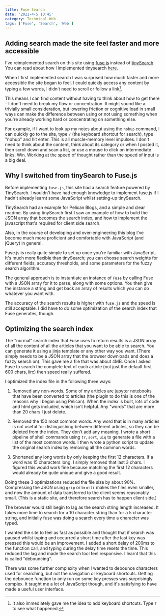 ```yaml
---
title: Fuse Search
date: '2021-4-5 10:45'
category: Technical.Web
tags: ['Fuse', 'Search', 'Web']
---
```


## Adding search made the site feel faster and more accessible

I've reimplemented search on this site using [fuse.js](https://fusejs.io/) instead of
[tinySearch](https://github.com/tinysearch/tinysearch). You can read about how I implemented
tinysearch [here](adding-search).

When I first implemented search I was surprised how much faster and more accessible the site began
to feel. I could quickly access any content by typing a few words, I didn't need to scroll or follow
a link[^1].

This means I can find content without having to think about how to get there - I don't need to break
my flow or concentration. It might sound like a trivially small consideration, but lowering friction
or cognitive load in small ways can make the difference between using or not using something when
you're already working hard or concentrating on something else.

For example, if I want to look up my notes about using the `nohup` command, I can quickly go to the
site, type `/` (the keyboard shortcut for search), type "nohup" and hit enter. This is all
muscle-memory level impulses. I don't need to think about the content, think about its category or
when I posted it, then scroll down and scan a list, or use a mouse to click on intermediate links.
Win. Working at the speed of thought rather than the speed of input is a big deal.

## Why I switched from tinySearch to Fuse.js

Before implementing `fuse.js`, this site had a search feature powered by TinySearch. I wouldn't have
had enough knowledge to implement fuse.js if I hadn't already learnt some JavaScript whilst
setting-up tinySearch.

TinySearch had an example for Pelican Blogs, and a simple and clear readme. By using tinySearch
first I saw an example of how to build the JSON array that becomes the search index, and how to
implement the javascript that's required for client side search.

Also, in the course of developing and over-engineering this blog I've become much more proficient
and comfortable with JavaScript (and jQuery) in general.

Fuse.js is really quite simple to set up once you're familiar with JavaScript. It's much more
flexible than tinySearch; you can choose search weights for different fields, accuracy thresholds,
and some parameters for the fuzzy search algorithm.

The general approach is to instantiate an instance of `Fuse` by calling Fuse with a JSON array for
it to parse, along with some options. You then give the instance a string and get back an array of
results which you can do whatever you want with.

The accuracy of the search results is higher with `fuse.js` and the speed is still acceptable. I did
have to do some optimization of the search index that Fuse generates, though.

## Optimizing the search index

The "normal" search index that Fuse uses to return results is a JSON array of all the content of all
the articles that you want to be able to search. You can generate it using a jinja template or any
other way you want. (There simply needs to be a JSON array that the browser downloads and does a
fuzzy search on). This gave me a file that was about 4MB. Once I asked Fuse to search the complete
text of each article (not just the default first 600 chars, iirc) then speed really suffered.

I optimized the index file in the following three ways:

1. Removed any non-words. Some of my articles are jupyter notebooks that have been converted to
   articles (the plugin to do this is one of the reasons why I began using Pelican). When the index
   is built, lots of code and html gets included, which isn't helpful. Any "words" that are more
   than 20 chars I just delete.

2. Removed the 150 most common words. Any word that is in many articles is not useful for
   distinguishing between different articles, so they can be deleted from the index. They don't add
   any meaning. I wrote a short pipeline of shell commands using `tr`, `sort`, `uiq` to generate a
   file with a list of the most common words. I then wrote a python script to update the original
   search index by removing all the common words.

3. Shortened any long words by only keeping the first 12 characters. If a word was 15 characters
   long, I simply removed that last 3 chars. I figured this would work fine because matching the
   first 12 characters would already be quite unique and give a good result.

Doing these 3 optimizations reduced the file size by about 90%. Compressing the JSON using `gzip` or
`brotli` makes the files even smaller, and now the amount of data transferred to the client seems
reasonably small. (This is a static site, and therefore search has to happen client side.)

The browser would still begin to lag as the search string length increased. It takes more time to
search for a 10 character string than for a 5 character string, and initially fuse was doing a
search every time a character was typed.

I wanted the site to feel as fast as possible and thought that if search was paused whilst typing
and occurred a short time after the last key was pressed this would be an improvement. I added a
short delay of 200ms to the function call, and typing during the delay time resets the time. This
reduced the lag and made the search tool feel responsive. I learnt that this is called "debouncing".

There was some further complexity when I wanted to debounce characters used for searching, but not
the navigation or keyboard shortcuts. Getting the debounce function to only run on some key presses
was surprisingly complex. It taught me a lot of JavaScript though, and it's satisfying to have made
a useful user interface.

[^1]: It also immediately gave me the idea to add keyboard shortcuts. Type `?` to see what happened.

